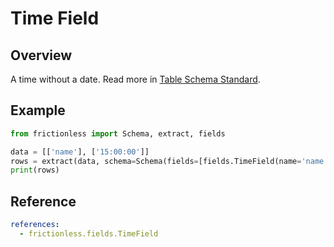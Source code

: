 # Time Field

## Overview

A time without a date. Read more in [Table Schema Standard](https://specs.frictionlessdata.io/table-schema/#time).

## Example

```python script tabs=Python
from frictionless import Schema, extract, fields

data = [['name'], ['15:00:00']]
rows = extract(data, schema=Schema(fields=[fields.TimeField(name='name')]))
print(rows)
```

## Reference

```yaml reference
references:
  - frictionless.fields.TimeField
```
